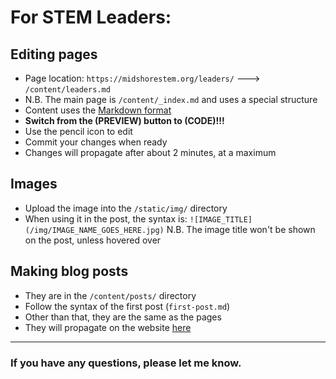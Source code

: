 # For STEM Leaders:
## Editing pages
- Page location: `https://midshorestem.org/leaders/` ---> `/content/leaders.md`
- N.B. The main page is `/content/_index.md` and uses a special structure
- Content uses the [Markdown format](https://www.markdownguide.org/cheat-sheet/)
- **Switch from the (PREVIEW) button to (CODE)!!!**
- Use the pencil icon to edit
- Commit your changes when ready
- Changes will propagate after about 2 minutes, at a maximum
## Images
- Upload the image into the `/static/img/` directory
- When using it in the post, the syntax is:
`![IMAGE_TITLE](/img/IMAGE_NAME_GOES_HERE.jpg)`
N.B. The image title won't be shown on the post, unless hovered over
## Making blog posts
- They are in the `/content/posts/` directory
- Follow the syntax of the first post (`first-post.md`)
- Other than that, they are the same as the pages
- They will propagate on the website [here](https://midshorestem.org/posts/)
---
### If you have any questions, please let me know.
